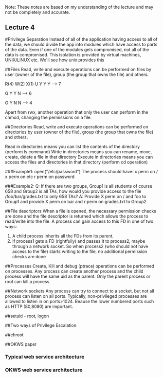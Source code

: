 Note: These notes are based on my understanding of the lecture and may not be completely and accurate.

Lecture 4
----------
#Privilege Separation
Instead of all of the application having access to all of the data, we should divide the app into modules which have access to parts of the data. Even if one of the modules gets compromised, not all of the data is compromised. This isolation is provided by virtual machines, UNIX/LINUX etc. We'll see how unix provides this

##Files
Read, write and execute operations can be performed on files by user (owner of the file), group (the group that owns the file) and others. 

  R(4)  W(2)  X(1)
U Y	Y	Y  --> 7

G Y	Y	N  --> 6

O Y	N	N  --> 4

Apart from rwx, another operation that only the user can perform in the chmod, changing the permissions on a file.

##Directories
Read, write and execute operations can be performed on directories by user (owner of the file), group (the group that owns the file) and others. 

Read in directories means you can list the contents of the directory (perform ls command)
Write in directories means you can rename, move, create, delete a file in that directory
Execute in directories means you can access the files and directories in that directory (perform cd operation)

###Example1:
open("/etc/password")
The process should have:
x perm on /
x perm on etc 
r perm on password 

###Example2:
Q: If there are two groups, Group1 is all students of course 658 and Group2 is all TAs, how would you provide access to the file /foo/bar/grades.txt to only 658 TAs?
A: Provide X perm on / and foo to Group1 and provide X perm on bar and r perm on grades.txt to Group2

##File descriptors
When a file is opened, the necessary permission checks are done and the file descriptor is returned which allows the process to read/write into the file. A process can gain access to this FD in one of two ways:
1. A child process inherits all the FDs from its parent. 
2. If process1 gets a FD (rightfully) and passes it to process2, maybe through a network socket. So when process2 (who should not have access to the file) starts writing to the file, no additional permission checks are done 

##Processes
Create, Kill and debug (ptrace) operations can be performed on processes. Any process can create another process and the child process will have the same uid as the parent. Only the parent process or root can kill a process. 

##Network sockets
Any process can try to connect to a socket, but not all process can listen on all ports. Typically, non-privileged processes are allowed to listen in on ports>1024. Beause the lower numbered ports such as HTTP (80,8080) are important.

##setuid - root, logon

##Two ways of Privilege Escalation

##chroot

##OKWS paper

### Typical web service architecture

### OKWS web service architecture
